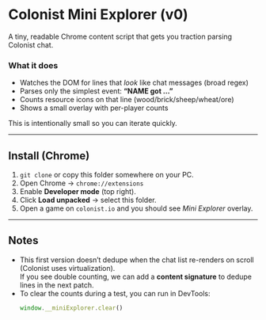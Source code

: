 # Colonist Mini Explorer (v0)

A tiny, readable Chrome content script that gets you traction parsing Colonist chat.

### What it does

- Watches the DOM for lines that *look* like chat messages (broad regex)
- Parses only the simplest event: **“NAME got …”**
- Counts resource icons on that line (wood/brick/sheep/wheat/ore)
- Shows a small overlay with per-player counts

This is intentionally small so you can iterate quickly.

---

## Install (Chrome)

1. `git clone` or copy this folder somewhere on your PC.
2. Open Chrome → `chrome://extensions`
3. Enable **Developer mode** (top right).
4. Click **Load unpacked** → select this folder.
5. Open a game on `colonist.io` and you should see *Mini Explorer* overlay.

---

## Notes

- This first version doesn’t dedupe when the chat list re-renders on scroll (Colonist uses virtualization).  
  If you see double counting, we can add a **content signature** to dedupe lines in the next patch.
- To clear the counts during a test, you can run in DevTools:
  ```js
  window.__miniExplorer.clear()
